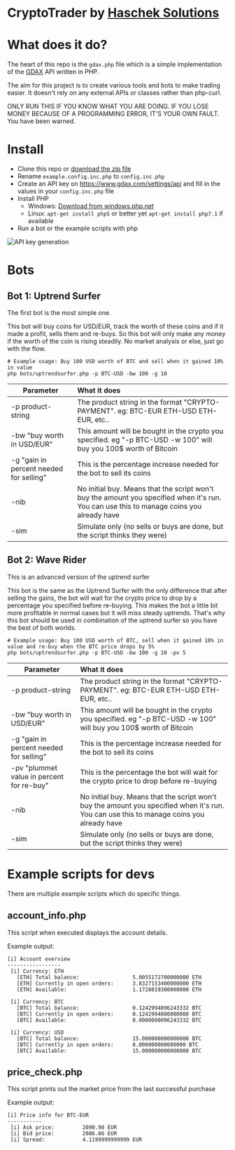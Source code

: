 # CryptoTrader by [Haschek Solutions](https://haschek.solutions)

# What does it do?
The heart of this repo is the ```gdax.php``` file which is a simple implementation of the [GDAX](https://www.gdax.com) API written in PHP.

The aim for this project is to create various tools and bots to make trading easier. It doesn't rely on any external APIs or classes rather than php-curl.

ONLY RUN THIS IF YOU KNOW WHAT YOU ARE DOING. IF YOU LOSE MONEY BECAUSE OF A PROGRAMMING ERROR, IT'S YOUR OWN FAULT. You have been warned.

# Install
- Clone this repo or [download the zip file](https://github.com/HaschekSolutions/cryptotrader/archive/master.zip)
- Rename ```example.config.inc.php``` to ```config.inc.php```
- Create an API key on https://www.gdax.com/settings/api and fill in the values in your ```config.inc.php``` file
- Install PHP
  - Windows: [Download from windows.php.net](http://windows.php.net/downloads/releases/php-7.2.0-nts-Win32-VC15-x64.zip)
  - Linux: ```apt-get install php5``` or better yet ```apt-get install php7.1``` if available
- Run a bot or the example scripts with php

![API key generation](https://www.pictshare.net/as17pqcsf8.jpg)

# Bots

## Bot 1: Uptrend Surfer
The first bot is the most simple one.

This bot will buy coins for USD/EUR, track the worth of these coins and if it made a profit, sells them and re-buys.
So this bot will only make any money if the worth of the coin is rising steadily. No market analysis or else, just go with the flow.

```
# Example usage: Buy 100 USD worth of BTC and sell when it gained 10% in value
php bots/uptrendsurfer.php -p BTC-USD -bw 100 -g 10
```

| Parameter     | What it does |
| ------------- |:-------------|
| -p product-string   |                      The product string in the format "CRYPTO-PAYMENT". eg: BTC-EUR ETH-USD ETH-EUR, etc..|
|-bw "buy worth in USD/EUR"      |          This amount will be bought in the crypto you specified. eg "-p BTC-USD -w 100" will buy you 100$ worth of Bitcoin|
|-g "gain in percent needed for selling" |  This is the percentage increase needed for the bot to sell its coins|
|-nib                 |  No initial buy. Means that the script won't buy the amount you specified when it's run. You can use this to manage coins you already have |
|-sim |                                     Simulate only (no sells or buys are done, but the script thinks they were)|

## Bot 2: Wave Rider
This is an advanced version of the uptrend surfer

This bot is the same as the Uptrend Surfer with the only difference that after selling the gains, the bot will wait for the crypto price to drop by a percentage you specified before re-buying.
This makes the bot a little bit more profitable in normal cases but it will miss steady uptrends. That's why this bot should be used in combination of the uptrend surfer so you have the best of both worlds.

```
# Example usage: Buy 100 USD worth of BTC, sell when it gained 10% in value and re-buy when the BTC price drops by 5%
php bots/uptrendsurfer.php -p BTC-USD -bw 100 -g 10 -pv 5
```

| Parameter     | What it does |
| ------------- |:-------------|
| -p product-string   |                      The product string in the format "CRYPTO-PAYMENT". eg: BTC-EUR ETH-USD ETH-EUR, etc..|
|-bw "buy worth in USD/EUR"      |          This amount will be bought in the crypto you specified. eg "-p BTC-USD -w 100" will buy you 100$ worth of Bitcoin|
|-g "gain in percent needed for selling" |  This is the percentage increase needed for the bot to sell its coins|
|-pv "plummet value in percent for re-buy" |  This is the percentage the bot will wait for the crypto price to drop before re-buying|
|-nib                 |  No initial buy. Means that the script won't buy the amount you specified when it's run. You can use this to manage coins you already have |
|-sim |                                     Simulate only (no sells or buys are done, but the script thinks they were)|


# Example scripts for devs
There are multiple example scripts which do specific things.

## account_info.php
This script when executed displays the account details.

Example output:
```
[i] Account overview
-----------------
 [i] Currency: ETH
   [ETH] Total balance:                 5.0055172700000000 ETH
   [ETH] Currently in open orders:      3.8327153400000000 ETH
   [ETH] Available:                     1.1728019300000000 ETH

 [i] Currency: BTC
   [BTC] Total balance:                 0.1242994896243332 BTC
   [BTC] Currently in open orders:      0.1242994800000000 BTC
   [BTC] Available:                     0.0000000096243332 BTC

 [i] Currency: USD
   [BTC] Total balance:                 15.000000000000000 BTC
   [BTC] Currently in open orders:      0.000000000000000 BTC
   [BTC] Available:                     15.000000000000000 BTC
```

## price_check.php
This script prints out the market price from the last successful purchase

Example output:
```
[i] Price info for BTC-EUR
-----------
 [i] Ask price:         2090.98 EUR
 [i] Bid price:         2086.86 EUR
 [i] Spread:            4.1199999999999 EUR
```